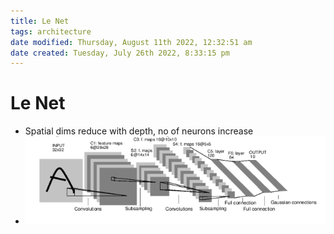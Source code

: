 ```yaml
---
title: Le Net
tags: architecture
date modified: Thursday, August 11th 2022, 12:32:51 am
date created: Tuesday, July 26th 2022, 8:33:15 pm
---
```


# Le Net
- Spatial dims reduce with depth, no of neurons increase
- ![im](assets/Pasted%20image%2020220306115954.png)

